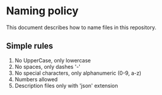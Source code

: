 # Naming policy
This document describes how to name files in this repository.

## Simple rules
1. No UpperCase, only lowercase
2. No spaces, only dashes '-'
3. No special characters, only alphanumeric (0-9, a-z)
4. Numbers allowed
5. Description files only with 'json' extension
